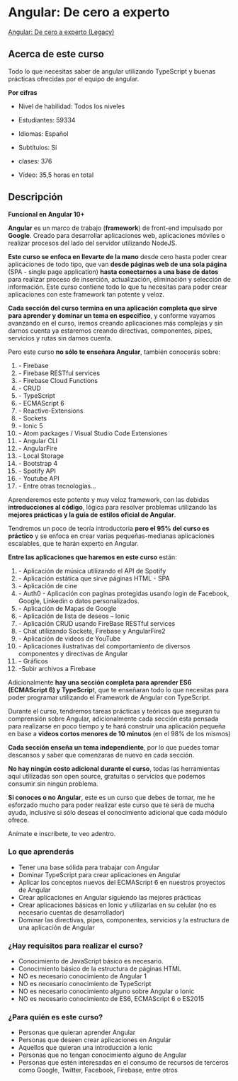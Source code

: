 # Angular: De cero a experto

 [Angular: De cero a experto (Legacy)](https://www.udemy.com/course/angular-2-fernando-herrera/)

## Acerca de este curso

Todo lo que necesitas saber de angular utilizando TypeScript y buenas prácticas ofrecidas por el equipo de angular.

**Por cifras**

+ Nivel de habilidad: Todos los niveles

+ Estudiantes: 59334

+ Idiomas: Español

+ Subtítulos: Sí

+ clases: 376

+ Vídeo: 35,5 horas en total


## Descripción

**Funcional en Angular 10+**

**Angular** es un marco de trabajo (**framework**) de front-end impulsado por **Google**. Creado para desarrollar aplicaciones web, aplicaciones móviles o realizar procesos del lado del servidor utilizando NodeJS.

**Este curso se enfoca en llevarte de la mano** desde cero hasta poder crear aplicaciones de todo tipo, que van **desde páginas web de una sola página** (SPA - single page application) **hasta conectarnos a una base de datos** para realizar proceso de inserción, actualización, eliminación y  selección de información. Este curso contiene todo lo que tu necesitas  para poder crear aplicaciones con este framework tan potente y veloz.

**Cada sección del curso termina en una aplicación completa que sirve para aprender y dominar un tema en especifico**, y conforme vayamos avanzando en el curso, iremos creando aplicaciones  más complejas y sin darnos cuenta ya estaremos creando directivas,  componentes, pipes, servicios y rutas sin darnos cuenta.

Pero este curso **no sólo te enseñara Angular**, también conocerás sobre:

1. \- Firebase
2. \- Firebase RESTful services
3. \- Firebase Cloud Functions
4. \- CRUD
5. \- TypeScript
6. \- ECMAScript 6
7. \- Reactive-Extensions
8. \- Sockets
9. \- Ionic 5
10. \- Atom packages / Visual Studio Code Extensiones
11. \- Angular CLI
12. \- AngularFire
13. \- Local Storage
14. \- Bootstrap 4
15. \- Spotify API
16. \- Youtube API
17. \- Entre otras tecnologías…

Aprenderemos este potente y muy veloz framework, con las debidas **introducciones al código**, lógica para resolver problemas utilizando las **mejores prácticas y la guía de estilos oficial de Angular**.

Tendremos un poco de teoría introductoria **pero el 95% del curso es práctico** y se enfoca en crear varias pequeñas-medianas aplicaciones escalables, que te harán experto en Angular.

**Entre las aplicaciones que haremos en este curso** están:

1. \- Aplicación de música utilizando el API de Spotify
2. \- Aplicación estática que sirve páginas HTML - SPA
3. \- Aplicación de cine
4. \- Auth0 - Aplicación con paginas protegidas usando login de Facebook, Google, Linkedin o datos personalizados.
5. \- Aplicación de Mapas de Google
6. \- Aplicación de lista de deseos –  Ionic
7. \- Aplicación CRUD usando FireBase RESTful services
8. \- Chat utilizando Sockets, Firebase y AngularFire2
9. \- Aplicación de videos de YouTube
10. \- Aplicaciones ilustrativas del comportamiento de diversos componentes y directivas de Angular
11. \- Gráficos
12. -Subir archivos a Firebase

Adicionalmente **hay una sección completa para aprender ES6 (ECMAScript 6) y TypeScrip**t, que te enseñaran todo lo que necesitas para poder programar utilizando el Framework de Angular con TypeScript.

Durante el curso, tendremos tareas prácticas y teóricas que aseguran tu  comprensión sobre Angular, adicionalmente cada sección esta pensada para realizarse en poco tiempo y te hará construir una aplicación pequeña en base a **videos cortos menores de 10 minutos** (en el 98% de los mismos)

**Cada sección enseña un tema independiente**, por lo que puedes tomar descansos y saber que comenzaras de nuevo en cada sección.

**No hay ningún costo adicional durante el curso**, todas las herramientas aquí utilizadas son open source, gratuitas o servicios que podemos consumir sin ningún problema.

**Si conoces o no Angular**, este es un curso que debes de tomar, me he esforzado mucho para poder  realizar este curso que te será de mucha ayuda, inclusive si sólo deseas el conocimiento adicional que cada módulo ofrece.

Anímate e inscríbete, te veo adentro.

### Lo que aprenderás

+ Tener una base sólida para trabajar con Angular
+ Dominar TypeScript para crear aplicaciones en Angular
+ Aplicar los conceptos nuevos del ECMAScript 6 en nuestros proyectos de Angular
+ Crear aplicaciones en Angular siguiendo las mejores prácticas
+ Crear aplicaciones básicas en Ionic y utilizarlas en su celular (no es necesario cuentas de desarrollador)
+ Dominar las directivas, pipes, componentes, servicios y la estructura de una aplicación de Angular

### ¿Hay requisitos para realizar el curso?

+ Conocimiento de JavaScript básico es necesario.
+ Conocimiento básico de la estructura de páginas HTML
+ NO es necesario conocimiento de Angular 1
+ NO es necesario conocimiento de TypeScript
+ NO es necesario conocimiento alguno sobre Angular o Ionic
+ NO es necesario conocimiento de ES6, ECMAScript 6 o ES2015

### ¿Para quién es este curso?

+ Personas que quieran aprender Angular
+ Personas que deseen crear aplicaciones en Angular
+ Aquellos que quieran una introducción a Ionic
+ Personas que no tengan conocimiento alguno de Angular
+ Personas que estén interesadas en el consumo de recursos de terceros como Google, Twitter, Facebook, Firebase, entre otros
